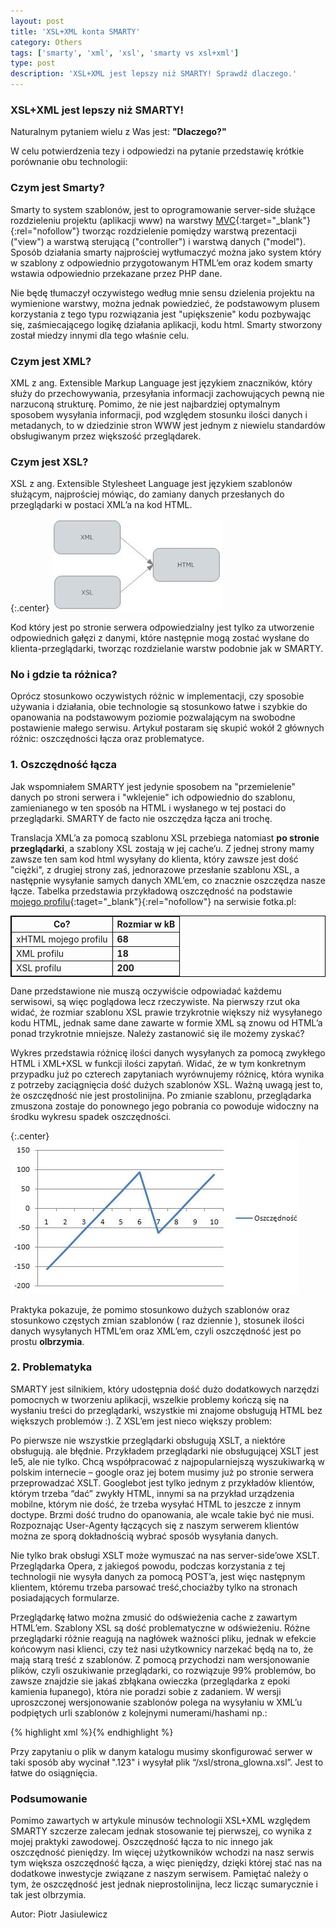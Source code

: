 ```yaml
---
layout: post
title: 'XSL+XML konta SMARTY'
category: Others 
tags: ['smarty', 'xml', 'xsl', 'smarty vs xsl+xml']
type: post
description: 'XSL+XML jest lepszy niż SMARTY! Sprawdź dlaczego.'
---
```

### XSL+XML jest lepszy niż SMARTY!
Naturalnym pytaniem wielu z Was jest: __"Dlaczego?"__

W celu potwierdzenia tezy i odpowiedzi na pytanie przedstawię krótkie porównanie obu technologii:

### Czym jest Smarty?
Smarty to system szablonów, jest to oprogramowanie server-side służące rozdzieleniu projektu (aplikacji www) na warstwy [MVC](http://pl.wikipedia.org/wiki/MVC){:target="_blank"}{:rel="nofollow"} tworząc rozdzielenie pomiędzy warstwą prezentacji ("view") a warstwą sterującą ("controller") i warstwą danych ("model").  Sposób działania smarty najprościej wytłumaczyć można jako system który w szablony z odpowiednio przygotowanym HTML’em oraz kodem smarty wstawia odpowiednio przekazane przez PHP dane.

Nie będę tłumaczył oczywistego według mnie sensu dzielenia projektu na wymienione warstwy, można jednak powiedzieć, że podstawowym plusem korzystania z tego typu rozwiązania jest "upiększenie" kodu pozbywając się, zaśmiecającego logikę działania aplikacji, kodu html. Smarty stworzony został miedzy innymi dla tego właśnie celu.

### Czym jest XML?
XML z ang. Extensible Markup Language jest językiem znaczników, który służy do przechowywania, przesyłania informacji zachowujących pewną nie narzuconą strukturę. Pomimo, że nie jest najbardziej optymalnym sposobem wysyłania informacji, pod względem stosunku ilości danych i metadanych,  to w dziedzinie stron WWW jest jednym z niewielu standardów obsługiwanym przez większość przeglądarek.

### Czym jest XSL?
XSL z ang. Extensible Stylesheet Language jest językiem szablonów służącym, najprościej mówiąc, do zamiany danych przesłanych do przeglądarki w postaci XML’a na kod HTML.

{:.center}
![XML + XSL = HTML](/public/uploads/2009/01/screenshot007.jpg)

Kod który jest po stronie serwera odpowiedzialny jest tylko za utworzenie odpowiednich gałęzi z danymi, które następnie mogą zostać wysłane do klienta-przeglądarki, tworząc rozdzielanie warstw podobnie jak w SMARTY.

### No i gdzie ta różnica?
Oprócz stosunkowo oczywistych różnic w implementacji,  czy sposobie używania i działania, obie technologie są stosunkowo łatwe i szybkie do opanowania na podstawowym poziomie pozwalającym na swobodne postawienie małego serwisu. Artykuł postaram się skupić wokół 2 głównych różnic: oszczędności łącza oraz problematyce.

### 1. Oszczędność łącza
Jak wspomniałem SMARTY jest jedynie sposobem na "przemielenie" danych po stroni serwera i  "wklejenie" ich odpowiednio do szablonu, zamienianego w ten sposób na HTML i wysłanego w tej postaci do przeglądarki.  SMARTY de facto nie oszczędza łącza ani trochę.

Translacja XML’a za pomocą szablonu XSL przebiega natomiast __po stronie przeglądarki__, a szablony XSL zostają w jej cache’u. Z jednej strony mamy zawsze ten sam kod html wysyłany do klienta, który zawsze jest dość "ciężki", z drugiej strony zaś, jednorazowe przesłanie szablonu XSL, a następnie wysyłanie samych danych XML’em, co znacznie oszczędza nasze łącze. Tabelka przedstawia przykładową oszczędność na podstawie [mojego profilu](http://www.fotka.pl/profil/pejot){:taget="_blank"}{:rel="nofollow"} na serwisie fotka.pl:

<table style="margin-left:auto;margin-right:auto;border:1px solid black;" border="1">
<tbody>
<tr>
<th>Co?</th>
<th>Rozmiar w kB</th>
</tr>
<tr>
<td>xHTML mojego profilu</td>
<td><strong>68</strong></td>
</tr>
<tr>
<td>XML profilu</td>
<td><strong>18</strong></td>
</tr>
<tr>
<td>XSL profilu</td>
<td><strong>200</strong></td>
</tr>
</tbody>
</table>

Dane przedstawione nie muszą oczywiście odpowiadać każdemu serwisowi, są więc poglądowa lecz rzeczywiste. Na pierwszy rzut oka widać, że rozmiar szablonu XSL prawie trzykrotnie większy niż wysyłanego kodu HTML, jednak same dane zawarte w formie XML są znowu od HTML’a ponad trzykrotnie mniejsze. Należy zastanowić się ile możemy zyskać?

Wykres przedstawia różnicę ilości danych wysyłanych za pomocą zwykłego HTML i XML+XSL w funkcji ilości zapytań. Widać, że w tym konkretnym przypadku już po czterech zapytaniach wyrównujemy różnicę, która wynika z potrzeby zaciągnięcia dość dużych szablonów XSL. Ważną uwagą jest to, że oszczędność nie jest prostolinijna. Po zmianie szablonu, przeglądarka zmuszona zostaje do ponownego jego pobrania co powoduje widoczny na środku wykresu spadek oszczędności.

{:.center}
![Wykres oszczędności łącza przy wykorzystaniu XML + XSL](/public/uploads/2009/01/screenshot009.jpg)

Praktyka pokazuje, że pomimo stosunkowo dużych szablonów oraz stosunkowo częstych zmian szablonów ( raz dziennie ), stosunek ilości danych wysyłanych HTML’em oraz XML’em, czyli oszczędność jest po prostu __olbrzymia__.

### 2. Problematyka
SMARTY jest silnikiem, który udostępnia dość dużo dodatkowych narzędzi pomocnych w tworzeniu aplikacji, wszelkie problemy kończą się na wysłaniu treści do przeglądarki, wszystkie mi znajome obsługują HTML bez większych problemów :).  Z XSL’em jest nieco większy problem:

Po pierwsze nie wszystkie przeglądarki obsługują XSLT, a niektóre obsługują. ale błędnie. Przykładem przeglądarki nie obsługującej XSLT jest Ie5, ale nie tylko. Chcą współpracować z najpopularniejszą wyszukiwarką w polskim internecie – google oraz jej botem musimy już po stronie serwera przeprowadzać XSLT. Googlebot jest tylko jednym z przykładów klientów, którym trzeba “dać” zwykły HTML, innymi sa na przykład urządzenia mobilne, którym nie dość, że trzeba wysyłać HTML to jeszcze z innym doctype. Brzmi dość trudno do opanowania, ale wcale takie być nie musi. Rozpoznając User-Agenty łączących się z naszym serwerem klientów można ze sporą dokładnością wybrać sposób wysyłania danych.

Nie tylko brak obsługi XSLT może wymuszać na nas server-side’owe XSLT. Przeglądarka Opera, z jakiegoś powodu, podczas korzystania z tej technologii nie wysyła danych za pomocą POST’a, jest więc następnym klientem, któremu trzeba parsować treść,chociażby tylko na stronach posiadających formularze.

Przeglądarkę łatwo można zmusić do odświeżenia cache z zawartym HTML’em. Szablony XSL są dość problematyczne w odświeżeniu. Różne przeglądarki różnie reagują na nagłówek ważności pliku, jednak w efekcie końcowym nasi klienci, czy też nasi użytkownicy narzekać będą na to, że mają starą treść z szablonów. Z pomocą przychodzi nam wersjonowanie plików, czyli oszukiwanie przeglądarki, co rozwiązuje 99% problemów, bo zawsze znajdzie sie jakaś zbłąkana owieczka (przeglądarka z epoki kamienia łupanego), która nie poradzi sobie z zadaniem. W wersji uproszczonej wersjonowanie szablonów polega na wysyłaniu w XML’u podpiętych urli szablonów z kolejnymi numerami/hashami np.:

{% highlight xml %}<?xml-stylesheet type=”text/xsl” href=”/xsl/strona_glowna.123.xsl”?>{% endhighlight %}

Przy zapytaniu o plik w danym katalogu musimy skonfigurować serwer w taki sposób aby wycinał ".123" i wysyłał plik “/xsl/strona_glowna.xsl”. Jest to łatwe do osiągnięcia.

### Podsumowanie
Pomimo zawartych w artykule minusów technologii XSL+XML względem SMARTY szczerze zalecam jednak stosowanie tej pierwszej, co wynika z mojej praktyki zawodowej. Oszczędność łącza to nic innego jak oszczędność pieniędzy. Im więcej użytkowników wchodzi na nasz serwis tym większa oszczędność łącza, a więc pieniędzy, dzięki której stać nas na dodatkowe inwestycje związane z naszym serwisem. Pamiętać należy o tym, że oszczędność jest jednak nieprostolinijna, lecz licząc sumarycznie i tak jest olbrzymia.

Autor: Piotr Jasiulewicz
